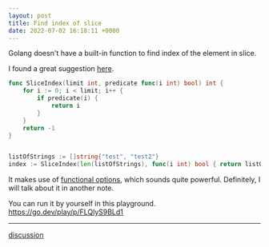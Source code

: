 ```yaml
---
layout: post
title: Find index of slice
date: 2022-07-02 16:18:11 +0000
---
```


Golang doesn't have a built-in function to find index of the element in slice.

I found a great suggestion [here](https://stackoverflow.com/a/18203895).


```go
func SliceIndex(limit int, predicate func(i int) bool) int {
    for i := 0; i < limit; i++ {
        if predicate(i) {
            return i
        }
    }
    return -1
}


listOfStrings := []string{"test", "test2"}
index := SliceIndex(len(listOfStrings), func(i int) bool { return listOfStrings[i] == "test"}) // => 0
```

It makes use of [functional options](https://dave.cheney.net/2014/10/17/functional-options-for-friendly-apis), which sounds quite powerful. Definitely, I will talk about it in another note.

You can run it by yourself in this playground.
<https://go.dev/play/p/FLQlyS9BLd1>

---
[discussion](https://github.com/junkpiano/til/issues/3)
